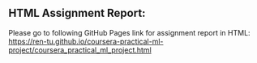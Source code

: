 ## HTML Assignment Report:

Please go to following GitHub Pages link for assignment report in HTML:
https://ren-tu.github.io/coursera-practical-ml-project/coursera_practical_ml_project.html
